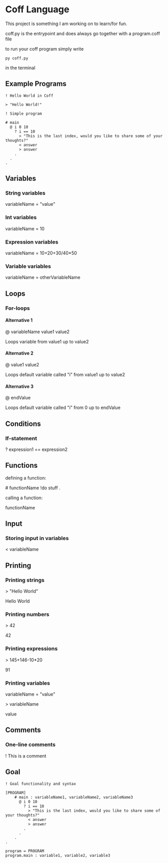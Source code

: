 # Coff Language
This project is something I am working on to learn/for fun.

coff.py is the entrypoint and does always go together with a program.coff file

to run your coff program simply write 
```
py coff.py
```
in  the terminal
## Example Programs

```
! Hello World in Coff

> "Hello World!"
```

```
! Simple program

# main
  @ i 0 10
    ? i == 10
      > "This is the last index, would you like to share some of your thoughts?"
      < answer
      > answer
    .
  .
.
```

## Variables

### String variables

variableName = "value"

### Int variables

variableName = 10

### Expression variables

variableName = 10+20+30/40\*50

### Variable variables

variableName = otherVariableName

## Loops

### For-loops

#### Alternative 1

@ variableName value1 value2

Loops variable from value1 up to value2

#### Alternative 2

@ value1 value2

Loops default variable called "i" from value1 up to value2

#### Alternative 3

@ endValue

Loops default variable called "i" from 0 up to endValue

## Conditions

### If-statement

? expression1 == expression2

## Functions

defining a function:

\# functionName
	!do stuff
.

calling a function:

functionName

## Input

### Storing input in variables

< variableName

## Printing

### Printing strings

\> "Hello World"

Hello World

### Printing numbers

\> 42

42

### Printing expressions

\> 145+146-10\*20

91

### Printing variables

variableName = "value"

\> variableName

value

## Comments

### One-line comments

! This is a comment

## Goal

```
! Goal functionality and syntax

[PROGRAM]
	# main : variableName1, variableName2, variableName3
	  @ i 0 10
	    ? i == 10
	      > "This is the last index, would you like to share some of your thoughts?"
	      < answer
	      > answer
	    .
	  .
	.
.

program = PROGRAM
program.main : variable1, variable2, variable3
```
